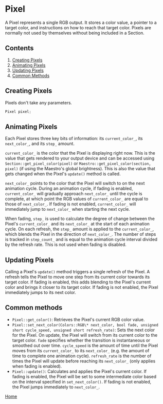 # Pixel
A Pixel represents a single RGB output. It stores a color value, a pointer to a target color, and instructions on how to reach that target color. Pixels are normally not used by themselves without being included in a Section.

## Contents
1. [Creating Pixels](#creating-pixels)
2. [Animating Pixels](#animating-pixels)
3. [Updating Pixels](#updating-pixels)
4. [Common Methods](#common-methods)

## Creating Pixels
Pixels don't take any parameters.
```c++
Pixel pixel;
```

## Animating Pixels
Each Pixel stores three key bits of information: its `current_color_`, its `next_color_`, and its `step_` amount.

`current_color_` is the color that the Pixel is displaying right now. This is the value that gets rendered to your output device and can be accessed using `Section::get_pixel_color(pixel)` or `Maestro::get_pixel_color(section, pixel)` (if using the Maestro's global brightness). This is also the value that gets changed when the Pixel's `update()` method is called.

`next_color_` points to the color that the Pixel will switch to on the next animation cycle. During an animation cycle, if fading is enabled, `current_color_` will gradually approach `next_color_` until the cycle is complete, at which point the RGB values of `current_color_` are equal to those of `next_color_`. If fading is not enabled, `current_color_` will immediately jump to `next_color_` when starting the next cycle.

When fading, `step_` is used to calculate the degree of change between the Pixel's `current_color_` and its `next_color_` at the start of each animation cycle. On each refresh, the `step_` amount is applied to the `current_color_`, which blends the Pixel in the direction of `next_color_`. The number of steps is tracked in `step_count_` and is equal to the animation cycle interval divided by the refresh rate. This is not used when fading is disabled.

## Updating Pixels
Calling a Pixel's `update()` method triggers a single refresh of the Pixel. A refresh tells the Pixel to move one step from its current color towards its target color. If fading is enabled, this adds blending to the Pixel's current color and brings it closer to its target color. If fading is not enabled, the Pixel immediately jumps to its next color.

## Common methods
* `Pixel::get_color()`: Retrieves the Pixel's current RGB color value.
* `Pixel::set_next_color(Colors::RGB\* next_color, bool fade, unsigned short cycle_speed, unsigned short refresh_rate)`: Sets the next color for the Pixel. On update, the Pixel will switch from its current color to the target color. `fade` specifies whether the transition is instantaneous or smoothed out over time. `cycle_speed` is the amount of time until the Pixel moves from its `current_color_` to its `next_color_` (e.g. the amount of time to complete one animation cycle). `refresh_rate` is the number of times the Pixel will update before reaching its `next_color_` (only applies when fading is enabled).
* `Pixel::update()`: Calculates and applies the Pixel's current color. If fading is enabled, the Pixel will be set to some intermediate color based on the interval specified in `set_next_color()`. If fading is not enabled, the Pixel jumps immediately to `next_color_`.

[Home](README.md)

